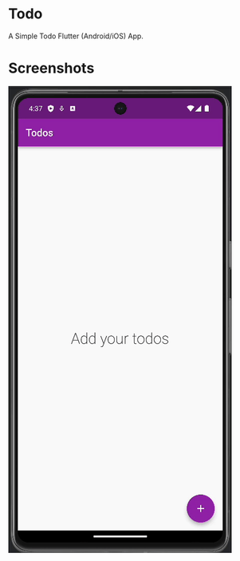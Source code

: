 # Todo

A Simple Todo Flutter (Android/iOS) App.


# Screenshots
![todo_updated.gif](screenshots%2Ftodo_updated.gif)